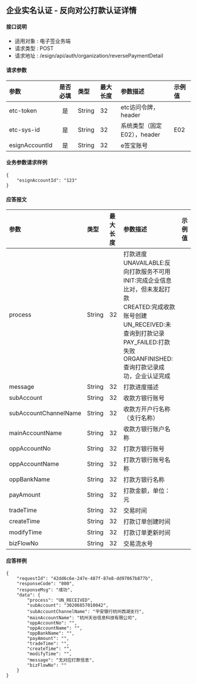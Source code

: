 ## 企业实名认证 - 反向对公打款认证详情 

#### 接口说明

* 适用对象 : 电子签业务端
* 请求类型 : POST
* 请求地址 : /esign/api/auth/organization/reversePaymentDetail


#### 请求参数
| 参数 | 是否必填 | 类型 | 最大长度 | 参数描述 | 示例值 |
|:----|:-------:|:-----|:-------|:--------|:------|
| etc-token | 是 | String | 32 | etc访问令牌，header |  |
| etc-sys-id | 是 | String | 32 | 系统类型（固定E02），header | E02 |
| esignAccountId | 是 | String | 32 | e签宝账号 |  |


#### 业务参数请求样例
```
{
	"esignAccountId": "123"
}
```

#### 应答报文

| 参数 | 类型 | 最大长度 | 参数描述 | 示例值 |
|:----|:----|:--------|:--------|:------|
| process | String | 32 | 打款进度<br/>UNAVAILABLE:反向打款服务不可用<br/>INIT:完成企业信息比对，但未发起打款<br/>CREATED:完成收款账号创建<br/>UN_RECEIVED:未查询到打款记录<br/>PAY_FAILED:打款失败<br/>ORGANFINISHED:查询打款记录成功，企业认证完成 |  |
| message | String | 32 | 打款进度描述 |  |
| subAccount | String | 32 | 收款方银行账号 |  |
| subAccountChannelName | String | 32 | 收款方开户行名称（支行名称） |  |
| mainAccountName | String | 32 | 收款方银行账户名称 |  |
| oppAccountNo | String | 32 | 打款方银行账号 |  |
| oppAccountName | String | 32 | 打款方银行账号名称 |  |
| oppBankName | String | 32 | 打款方银行名称 |  |
| payAmount | String | 32 | 打款金额，单位：元 |  |
| tradeTime | String | 32 | 交易时间 |  |
| createTime | String | 32 | 打款订单创建时间 |  |
| modifyTime | String | 32 | 打款订单更新时间 |  |
| bizFlowNo | String | 32 | 交易流水号 |  |


#### 应答样例

```
{
    "requestId": "42dd6c6e-247e-487f-87e8-dd97067b877b",	
    "responseCode": "000",
	"responseMsg": "成功",
	"data": {
		"process": "UN_RECEIVED",
        "subAccount": "30206857010042",
        "subAccountChannelName": "平安银行杭州西湖支行",
        "mainAccountName": "杭州天谷信息科技有限公司",
        "oppAccountNo": "",
        "oppAccountName": "",
        "oppBankName": "",
        "payAmount": "",
        "tradeTime": "",
        "createTime": "",
        "modifyTime": "",
        "message": "无对应打款信息",
        "bizFlowNo": ""
	}
}
```